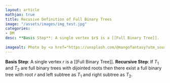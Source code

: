 ```yaml
---
layout: article
mathjax: true
title: Recusive Definition of Full Binary Trees
image: "/assets/images/img_test.jpg"
categories:
- DM
desc: **Basis Step**: A single vertex $r$ is a [[Full Binary Tree]].
 
imagealt: Photo by <a href="https://unsplash.com/@mangofantasy?utm_source=unsplash&utm_medium=referral&utm_content=creditCopyText">Tim Johnson</a> on <a href="https://unsplash.com/s/photos/logic?utm_source=unsplash&utm_medium=referral&utm_content=creditCopyText">Unsplash</a>
---
```

**Basis Step**: A single vertex $r$ is a [[Full Binary Tree]].
**Recursive Step**: If $T_1$ and $T_2$ are full binary trees with dijointed roots then there exist a full binary tree with root $r$ and left subtree as $T_1$ and right subtree as $T_2$.
